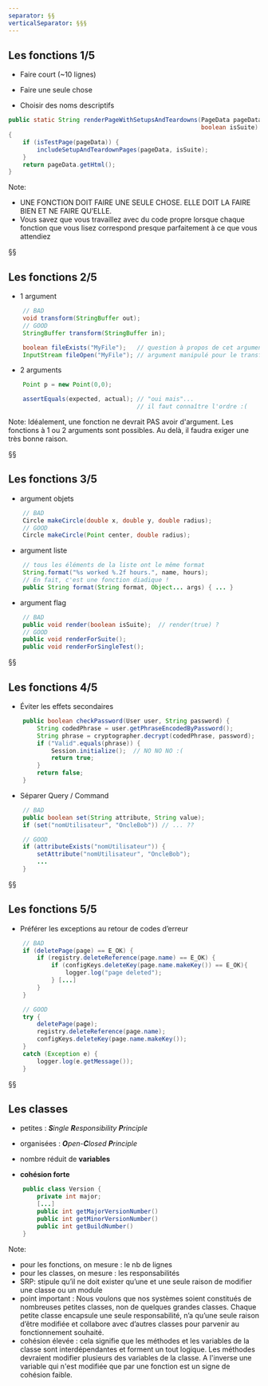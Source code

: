 ```yaml
---
separator: §§
verticalSeparator: §§§
---
```


<!-- .slide: class="fonctions" -->
## Les fonctions 1/5

- Faire court (~10 lignes)

- Faire une seule chose

- Choisir des noms descriptifs

```java
public static String renderPageWithSetupsAndTeardowns(PageData pageData,
                                                      boolean isSuite)
{
    if (isTestPage(pageData)) {
        includeSetupAndTeardownPages(pageData, isSuite);
    }
    return pageData.getHtml();
}
```

Note:
- UNE FONCTION DOIT FAIRE UNE SEULE CHOSE. ELLE DOIT LA FAIRE BIEN ET NE FAIRE QU’ELLE.
- Vous savez que vous travaillez avec du code propre lorsque chaque fonction que vous lisez correspond presque parfaitement à ce que vous attendiez


§§
<!-- .slide: class="fonctions" -->
## Les fonctions 2/5

- 1 argument

```java
    // BAD
    void transform(StringBuffer out);
    // GOOD
    StringBuffer transform(StringBuffer in);

    boolean fileExists("MyFile");   // question à propos de cet argument
    InputStream fileOpen("MyFile"); // argument manipulé pour le transformer
```

- 2 arguments

```java
    Point p = new Point(0,0);

    assertEquals(expected, actual); // "oui mais"... 
                                    // il faut connaître l'ordre :(
```

Note:
Idéalement, une fonction ne devrait PAS avoir d'argument.
Les fonctions à 1 ou 2 arguments sont possibles.
Au delà, il faudra exiger une très bonne raison.


§§
<!-- .slide: class="fonctions" -->
## Les fonctions 3/5

- argument objets

```java
    // BAD
    Circle makeCircle(double x, double y, double radius);
    // GOOD
    Circle makeCircle(Point center, double radius);
```

- argument liste

```java
    // tous les éléments de la liste ont le même format
    String.format("%s worked %.2f hours.", name, hours);
    // En fait, c'est une fonction diadique !
    public String format(String format, Object... args) { ... }
```

- argument flag

```java
    // BAD
    public void render(boolean isSuite);  // render(true) ?
    // GOOD
    public void renderForSuite();
    public void renderForSingleTest();
```


§§
<!-- .slide: class="fonctions" -->
## Les fonctions 4/5

- Éviter les effets secondaires

```java
    public boolean checkPassword(User user, String password) {
        String codedPhrase = user.getPhraseEncodedByPassword();
        String phrase = cryptographer.decrypt(codedPhrase, password);
        if ("Valid".equals(phrase)) {
            Session.initialize();  // NO NO NO :(
            return true;
        }
        return false;
    }
```

- Séparer Query / Command

```java
    // BAD
    public boolean set(String attribute, String value);
    if (set("nomUtilisateur", "OncleBob")) // ... ??

    // GOOD
    if (attributeExists("nomUtilisateur")) {
        setAttribute("nomUtilisateur", "OncleBob");
        ...
    }
```

§§
<!-- .slide: class="fonctions" -->
## Les fonctions 5/5

- Préférer les exceptions au retour de codes d’erreur

```java
    // BAD
    if (deletePage(page) == E_OK) {
        if (registry.deleteReference(page.name) == E_OK) {
            if (configKeys.deleteKey(page.name.makeKey()) == E_OK){
                logger.log("page deleted");
            } [...]
        }
    }

    // GOOD
    try {
        deletePage(page);
        registry.deleteReference(page.name);
        configKeys.deleteKey(page.name.makeKey());
    }
    catch (Exception e) {
        logger.log(e.getMessage());
    }
```

§§

## Les classes

- petites : _**S**ingle **R**esponsibility **P**rinciple_

- organisées : _**O**pen-**C**losed **P**rinciple_

- nombre réduit de **variables**

- **cohésion forte**


```java
    public class Version {
        private int major;
        [...]
        public int getMajorVersionNumber()
        public int getMinorVersionNumber()
        public int getBuildNumber()
    }
```


Note:
- pour les fonctions, on mesure : le nb de lignes
- pour les classes, on mesure   : les responsabilités
- SRP: stipule qu’il ne doit exister qu’une et une seule raison de modifier une classe ou un module
- point important : Nous voulons que nos systèmes soient constitués de nombreuses petites classes, non de quelques grandes classes. Chaque petite classe encapsule une seule responsabilité, n’a qu’une seule raison d’être modifiée et collabore avec d’autres classes pour parvenir au fonctionnement souhaité.
- cohésion élevée : cela signifie que les méthodes et les variables de la classe sont interdépendantes et forment un tout logique. Les méthodes devraient modifier plusieurs des variables de la classe. A l'inverse une variable qui n'est modifiée que par une fonction est un signe de cohésion faible.